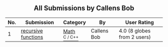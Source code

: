 ﻿<div align="center">

## All Submissions by Callens Bob

</div>

No.  | Submission | Category | By   | User Rating
---- | ---------- | -------- | ---- | -----------
1 | [recursive functions<br />](https://github.com/Planet-Source-Code/callens-bob-recursive-functions__3-2602) | [Math<br /><sup>C / C++</sup>](../ByCategory/math__3-12.md) | Callens Bob | 4.0 (8 globes from 2 users)
